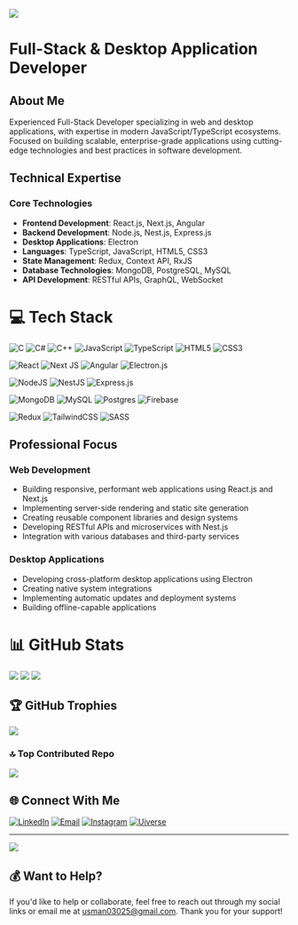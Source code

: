 ![](https://quotes-github-readme.vercel.app/api?type=horizontal&theme=gruvbox)

# Full-Stack & Desktop Application Developer

## About Me
Experienced Full-Stack Developer specializing in web and desktop applications, with expertise in modern JavaScript/TypeScript ecosystems. Focused on building scalable, enterprise-grade applications using cutting-edge technologies and best practices in software development.

## Technical Expertise

### Core Technologies
- **Frontend Development**: React.js, Next.js, Angular
- **Backend Development**: Node.js, Nest.js, Express.js
- **Desktop Applications**: Electron
- **Languages**: TypeScript, JavaScript, HTML5, CSS3
- **State Management**: Redux, Context API, RxJS
- **Database Technologies**: MongoDB, PostgreSQL, MySQL
- **API Development**: RESTful APIs, GraphQL, WebSocket

# 💻 Tech Stack
![C](https://img.shields.io/badge/c-%2300599C.svg?style=flat&logo=c&logoColor=white) ![C#](https://img.shields.io/badge/c%23-%23239120.svg?style=flat&logo=csharp&logoColor=white) ![C++](https://img.shields.io/badge/c++-%2300599C.svg?style=flat&logo=c%2B%2B&logoColor=white) ![JavaScript](https://img.shields.io/badge/javascript-%23323330.svg?style=flat&logo=javascript&logoColor=%23F7DF1E) ![TypeScript](https://img.shields.io/badge/typescript-%23007ACC.svg?style=flat&logo=typescript&logoColor=white) ![HTML5](https://img.shields.io/badge/html5-%23E34F26.svg?style=flat&logo=html5&logoColor=white) ![CSS3](https://img.shields.io/badge/css3-%231572B6.svg?style=flat&logo=css3&logoColor=white)

![React](https://img.shields.io/badge/react-%2320232a.svg?style=flat&logo=react&logoColor=%2361DAFB) ![Next JS](https://img.shields.io/badge/Next-black?style=flat&logo=next.js&logoColor=white) ![Angular](https://img.shields.io/badge/angular-%23DD0031.svg?style=flat&logo=angular&logoColor=white) ![Electron.js](https://img.shields.io/badge/Electron-191970?style=flat&logo=Electron&logoColor=white)

![NodeJS](https://img.shields.io/badge/node.js-6DA55F?style=flat&logo=node.js&logoColor=white) ![NestJS](https://img.shields.io/badge/nestjs-%23E0234E.svg?style=flat&logo=nestjs&logoColor=white) ![Express.js](https://img.shields.io/badge/express.js-%23404d59.svg?style=flat&logo=express&logoColor=%2361DAFB)

![MongoDB](https://img.shields.io/badge/MongoDB-%234ea94b.svg?style=flat&logo=mongodb&logoColor=white) ![MySQL](https://img.shields.io/badge/mysql-4479A1.svg?style=flat&logo=mysql&logoColor=white) ![Postgres](https://img.shields.io/badge/postgres-%23316192.svg?style=flat&logo=postgresql&logoColor=white) ![Firebase](https://img.shields.io/badge/firebase-%23039BE5.svg?style=flat&logo=firebase)

![Redux](https://img.shields.io/badge/redux-%23593d88.svg?style=flat&logo=redux&logoColor=white) ![TailwindCSS](https://img.shields.io/badge/tailwindcss-%2338B2AC.svg?style=flat&logo=tailwind-css&logoColor=white) ![SASS](https://img.shields.io/badge/SASS-hotpink.svg?style=flat&logo=SASS&logoColor=white)

## Professional Focus

### Web Development
- Building responsive, performant web applications using React.js and Next.js
- Implementing server-side rendering and static site generation
- Creating reusable component libraries and design systems
- Developing RESTful APIs and microservices with Nest.js
- Integration with various databases and third-party services

### Desktop Applications
- Developing cross-platform desktop applications using Electron
- Creating native system integrations
- Implementing automatic updates and deployment systems
- Building offline-capable applications

# 📊 GitHub Stats
![](https://github-readme-stats.vercel.app/api?username=Muhammad-Usman-911&theme=gruvbox&hide_border=false&include_all_commits=true&count_private=false)
![](https://github-readme-streak-stats.herokuapp.com/?user=Muhammad-Usman-911&theme=gruvbox&hide_border=false)
![](https://github-readme-stats.vercel.app/api/top-langs/?username=Muhammad-Usman-911&theme=gruvbox&hide_border=false&include_all_commits=true&count_private=false&layout=compact)

## 🏆 GitHub Trophies
![](https://github-profile-trophy.vercel.app/?username=Muhammad-Usman-911&theme=monokai&no-frame=false&no-bg=false&margin-w=4)

### 🔝 Top Contributed Repo
![](https://github-contributor-stats.vercel.app/api?username=Muhammad-Usman-911&limit=5&theme=gruvbox&combine_all_yearly_contributions=true)

## 🌐 Connect With Me
[![LinkedIn](https://img.shields.io/badge/LinkedIn-%230077B5.svg?logo=linkedin&logoColor=white)](https://linkedin.com/in/muhammad-usman-2b86232b1) 
[![Email](https://img.shields.io/badge/Email-D14836?logo=gmail&logoColor=white)](mailto:usman03025@gmail.com)
[![Instagram](https://img.shields.io/badge/Instagram-%23E4405F.svg?logo=Instagram&logoColor=white)](https://instagram.com/usman_jump)
[![Uiverse](https://img.shields.io/badge/universe_io-%238A2BE2.svg?logo=data:images?q=tbn:ANd9GcQQguGeRYL_llax4jeIg_7m2uClZ2g3WarT4A&s,PHN2ZyB4bWxucz0iaHR0cDovL3d3dy53My5vcmcvMjAwMC9zdmciIHdpZHRoPSIyNCIgaGVpZ2h0PSIyNCIgdmlld0JveD0iMCAwIDI0IDI0Ij48L3N2Zz4=&logoColor=white)](https://uiverse.io/profile/Muhammad-Usman-911)

---
[![](https://visitcount.itsvg.in/api?id=Muhammad-Usman-911&icon=10&color=13)](https://visitcount.itsvg.in)

## 💰 Want to Help?
If you'd like to help or collaborate, feel free to reach out through my social links or email me at usman03025@gmail.com. Thank you for your support!
